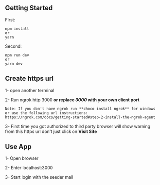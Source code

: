 ## Getting Started

  First:
    
    npm install
    or
    yarn
    
  Second:
  
    npm run dev
    or
    yarn dev

## Create https url

  1- open another terminal
  
  2- Run ngrok http 3000 **or replace _3000_ with your own client port**

    Note: If you don't have ngrok run **choco install ngrok** for windows or use the following url instructions:
    https://ngrok.com/docs/getting-started#step-2-install-the-ngrok-agent

  3- First time you got authorized to third party browser will show warning from this https url don't just click on **Visit Site**

## Use App

  1- Open browser
  
  2- Enter localhost:3000
  
  3- Start login with the seeder mail